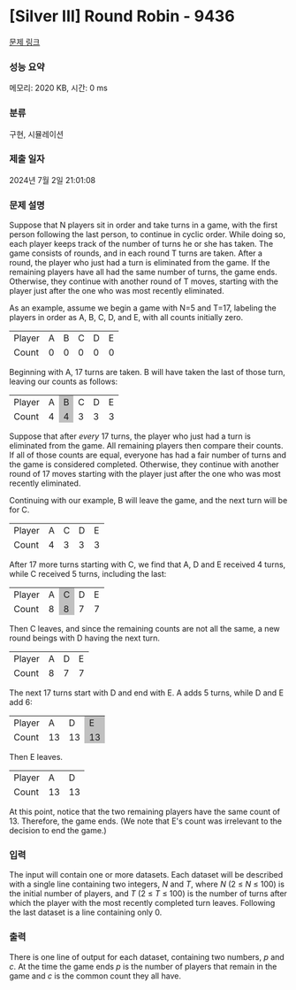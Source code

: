 # [Silver III] Round Robin - 9436 

[문제 링크](https://www.acmicpc.net/problem/9436) 

### 성능 요약

메모리: 2020 KB, 시간: 0 ms

### 분류

구현, 시뮬레이션

### 제출 일자

2024년 7월 2일 21:01:08

### 문제 설명

<p>Suppose that N players sit in order and take turns in a game, with the first person following the last person, to continue in cyclic order. While doing so, each player keeps track of the number of turns he or she has taken. The game consists of rounds, and in each round T turns are taken. After a round, the player who just had a turn is eliminated from the game. If the remaining players have all had the same number of turns, the game ends. Otherwise, they continue with another round of T moves, starting with the player just after the one who was most recently eliminated.</p>

<p>As an example, assume we begin a game with N=5 and T=17, labeling the players in order as A, B, C, D, and E, with all counts initially zero.</p>

<table class="table table-bordered" style="height:50px; text-align:left; width:250px">
	<tbody>
		<tr>
			<td style="vertical-align:top">Player</td>
			<td style="vertical-align:top">A</td>
			<td style="vertical-align:top">B</td>
			<td style="vertical-align:top">C</td>
			<td style="vertical-align:top">D</td>
			<td style="vertical-align:top">E</td>
		</tr>
		<tr>
			<td style="vertical-align:top">Count</td>
			<td style="vertical-align:top">0</td>
			<td style="vertical-align:top">0</td>
			<td style="vertical-align:top">0</td>
			<td style="vertical-align:top">0</td>
			<td style="vertical-align:top">0</td>
		</tr>
	</tbody>
</table>

<p>Beginning with A, 17 turns are taken. B will have taken the last of those turn, leaving our counts as follows:</p>

<table class="table table-bordered" style="height:50px; text-align:left; width:250px">
	<tbody>
		<tr>
			<td style="vertical-align:top">Player</td>
			<td style="vertical-align:top">A</td>
			<td style="background-color:silver; vertical-align:top">B</td>
			<td style="vertical-align:top">C</td>
			<td style="vertical-align:top">D</td>
			<td style="vertical-align:top">E</td>
		</tr>
		<tr>
			<td style="vertical-align:top">Count</td>
			<td style="vertical-align:top">4</td>
			<td style="background-color:silver; vertical-align:top">4</td>
			<td style="vertical-align:top">3</td>
			<td style="vertical-align:top">3</td>
			<td style="vertical-align:top">3</td>
		</tr>
	</tbody>
</table>

<p>Suppose that after <em>every</em> 17 turns, the player who just had a turn is eliminated from the game. All remaining players then compare their counts. If all of those counts are equal, everyone has had a fair number of turns and the game is considered completed. Otherwise, they continue with another round of 17 moves starting with the player just after the one who was most recently eliminated.</p>

<p>Continuing with our example, B will leave the game, and the next turn will be for C.</p>

<table class="table table-bordered" style="height:50px; text-align:left; width:250px">
	<tbody>
		<tr>
			<td style="vertical-align:top">Player</td>
			<td style="vertical-align:top">A</td>
			<td style="vertical-align:top">C</td>
			<td style="vertical-align:top">D</td>
			<td style="vertical-align:top">E</td>
		</tr>
		<tr>
			<td style="vertical-align:top">Count</td>
			<td style="vertical-align:top">4</td>
			<td style="vertical-align:top">3</td>
			<td style="vertical-align:top">3</td>
			<td style="vertical-align:top">3</td>
		</tr>
	</tbody>
</table>

<p>After 17 more turns starting with C, we find that A, D and E received 4 turns, while C received 5 turns, including the last:</p>

<table class="table table-bordered" style="height:50px; text-align:left; width:250px">
	<tbody>
		<tr>
			<td style="vertical-align:top">Player</td>
			<td style="vertical-align:top">A</td>
			<td style="background-color:silver; vertical-align:top">C</td>
			<td style="vertical-align:top">D</td>
			<td style="vertical-align:top">E</td>
		</tr>
		<tr>
			<td style="vertical-align:top">Count</td>
			<td style="vertical-align:top">8</td>
			<td style="background-color:silver; vertical-align:top">8</td>
			<td style="vertical-align:top">7</td>
			<td style="vertical-align:top">7</td>
		</tr>
	</tbody>
</table>

<p>Then C leaves, and since the remaining counts are not all the same, a new round beings with D having the next turn.</p>

<table class="table table-bordered" style="height:50px; text-align:left; width:250px">
	<tbody>
		<tr>
			<td style="vertical-align:top">Player</td>
			<td style="vertical-align:top">A</td>
			<td style="vertical-align:top">D</td>
			<td style="vertical-align:top">E</td>
		</tr>
		<tr>
			<td style="vertical-align:top">Count</td>
			<td style="vertical-align:top">8</td>
			<td style="vertical-align:top">7</td>
			<td style="vertical-align:top">7</td>
		</tr>
	</tbody>
</table>

<p>The next 17 turns start with D and end with E.   A adds 5 turns, while D and E add 6:</p>

<table class="table table-bordered" style="height:50px; text-align:left; width:250px">
	<tbody>
		<tr>
			<td style="vertical-align:top">Player</td>
			<td style="vertical-align:top">A</td>
			<td style="vertical-align:top">D</td>
			<td style="background-color:silver; vertical-align:top">E</td>
		</tr>
		<tr>
			<td style="vertical-align:top">Count</td>
			<td style="vertical-align:top">13</td>
			<td style="vertical-align:top">13</td>
			<td style="background-color:silver; vertical-align:top">13</td>
		</tr>
	</tbody>
</table>

<p>Then E leaves.</p>

<table class="table table-bordered" style="height:50px; text-align:left; width:250px">
	<tbody>
		<tr>
			<td style="vertical-align:top">Player</td>
			<td style="vertical-align:top">A</td>
			<td style="vertical-align:top">D</td>
		</tr>
		<tr>
			<td style="vertical-align:top">Count</td>
			<td style="vertical-align:top">13</td>
			<td style="vertical-align:top">13</td>
		</tr>
	</tbody>
</table>

<p>At this point, notice that the two remaining players have the same count of 13. Therefore, the game ends. (We note that E's count was irrelevant to the decision to end the game.)</p>

### 입력 

 <p>The input will contain one or more datasets.  Each dataset will be described with a single line containing two integers, <em>N</em> and <em>T</em>, where <em>N</em> (2 ≤ <em>N</em> ≤ 100) is the initial number of  players, and <em>T</em> (2 ≤ <em>T</em> ≤ 100) is the number of turns after which the player with the most recently completed turn leaves.  Following the last dataset is a line containing only 0.</p>

### 출력 

 <p>There is one line of output for each dataset, containing two numbers, <em>p</em> and <em>c</em>.  At the time the game ends <em>p</em> is the number of players that remain in the game and <em>c</em> is the common count they all have.</p>

